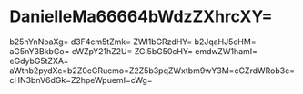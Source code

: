 # DanielleMa66664bWdzZXhrcXY=
b25nYnNoaXg=
d3F4cm5tZmk=
ZWl1bGRzdHY=
b2JqaHJ5eHM=
aG5nY3BkbGo=
cWZpY21hZ2U=
ZGl5bG50cHY=
emdwZW1hamI=
eGdybG5tZXA=
aWtnb2pydXc=b2Z0cGRucmo=Z2Z5b3pqZWxtbm9wY3M=cGZrdWRob3c=cHN3bnV6dGk=Z2hpeWpuemI=cWg=
